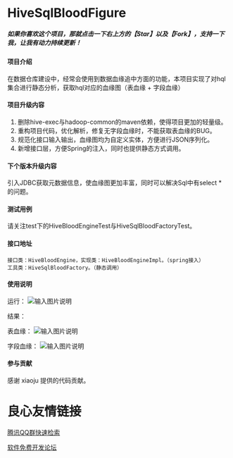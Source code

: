 # HiveSqlBloodFigure

##### 如果你喜欢这个项目，那就点击一下右上方的【Star】以及【Fork】，支持一下我，让我有动力持续更新！

#### 项目介绍
在数据仓库建设中，经常会使用到数据血缘追中方面的功能，本项目实现了对hql集合进行静态分析，获取hql对应的血缘图（表血缘 + 字段血缘）

#### 项目升级内容
1. 删除hive-exec与hadoop-common的maven依赖，使得项目更加的轻量级。
2. 重构项目代码，优化解析，修复无字段血缘时，不能获取表血缘的BUG。
3. 规范化接口输入输出，血缘图均为自定义实体，方便进行JSON序列化。
4. 新增接口层，方便Spring的注入，同时也提供静态方式调用。

#### 下个版本升级内容
引入JDBC获取元数据信息，使血缘图更加丰富，同时可以解决Sql中有select * 的问题。

#### 测试用例
请关注test下的HiveBloodEngineTest与HiveSqlBloodFactoryTest。

#### 接口地址
    接口类：HiveBloodEngine，实现类：HiveBloodEngineImpl。（spring接入）
    工具类：HiveSqlBloodFactory。（静态调用）
    
#### 使用说明

运行：
![输入图片说明](https://images.gitee.com/uploads/images/2019/0102/172109_101b76d9_146322.png "屏幕截图.png")

结果：

表血缘：
![输入图片说明](https://images.gitee.com/uploads/images/2019/0102/172002_32a128d6_146322.png "屏幕截图.png")

字段血缘：
![输入图片说明](https://images.gitee.com/uploads/images/2019/0102/171929_39c2de70_146322.png "屏幕截图.png")


#### 参与贡献

感谢 xiaoju 提供的代码贡献。



 # 良心友情链接

[腾讯QQ群快速检索](http://u.720life.cn/s/8cf73f7c)

[软件免费开发论坛](http://u.720life.cn/s/bbb01dc0)